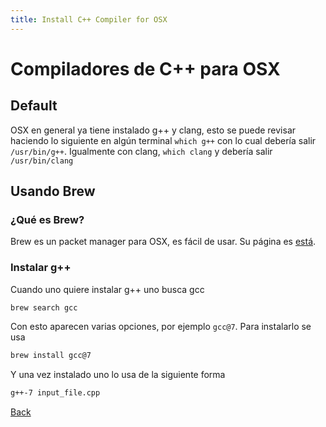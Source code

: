 ```yaml
---
title: Install C++ Compiler for OSX
---
```

# Compiladores de C++ para OSX
## Default
OSX en general ya tiene instalado g++ y clang, esto se puede revisar haciendo lo siguiente en algún terminal ```which g++``` con lo cual debería salir ```/usr/bin/g++```. Igualmente con clang, ```which clang``` y debería salir ```/usr/bin/clang```

## Usando Brew
### ¿Qué es Brew?
Brew es un packet manager para OSX, es fácil de usar. Su página es [está](https://brew.sh).
### Instalar g++
Cuando uno quiere instalar g++ uno busca gcc
```bash
brew search gcc
```
Con esto aparecen varias opciones, por ejemplo ```gcc@7```. Para instalarlo se usa
```bash
brew install gcc@7
```
Y una vez instalado uno lo usa de la siguiente forma
```bash
g++-7 input_file.cpp
```


[Back](cpp)